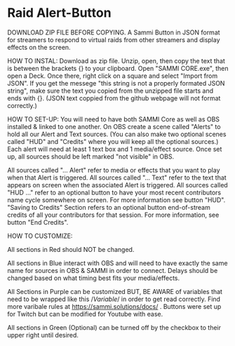 # Raid Alert-Button
DOWNLOAD ZIP FILE BEFORE COPYING. A Sammi Button in JSON format for streamers to respond to virtual raids from other streamers and display effects on the screen.

HOW TO INSTAL: 
Download as zip file. Unzip, open, then copy the text that is between the brackets {} to your clipboard. Open "SAMMI CORE.exe", then open a Deck. Once there, right click on a square and select "Import from JSON". If you get the messege "this string is not a properly formated JSON string", make sure the text you copied from the unzipped file starts and ends with {}. (JSON text coppied from the github webpage will not format correctly.) 

HOW TO SET-UP: 
You will need to have both SAMMI Core as well as OBS installed & linked to one another. On OBS create a scene called "Alerts" to hold all our Alert and Text sources. (You can also make two optional scenes called "HUD" and "Credits" where you will keep all the optional sources.) Each alert will need at least 1 text box and 1 media/effect source. Once set up, all sources should be left marked "not visible" in OBS. 

All sources called "... Alert" refer to media or effects that you want to play when that Alert is triggered. All sources called "... Text" refer to the text that appears on screen when the associated Alert is triggered. All sources called "HUD ..." refer to an optional button to have your most recent contributors name cycle somewhere on screen. For more information see button "HUD". "Saving to Credits" Section refers to an optional button end-of-stream credits of all your contributors for that session. For more information, see button "End Credits". 


HOW TO CUSTOMIZE:

All sections in Red should NOT be changed.

All sections in Blue interact with OBS and will need to have exactly the same name for sources in OBS & SAMMI in order to connect. Delays should be changed based on what timing best fits your media/effects.

All Sections in Purple can be customized BUT, BE AWARE of variables that need to be wrapped like this /$Variable$/ in order to get read correctly. Find more varibale rules at https://sammi.solutions/docs/ . Buttons were set up for Twitch but can be modified for Youtube with ease.  

All sections in Green (Optional) can be turned off by the checkbox to their upper right until desired.
